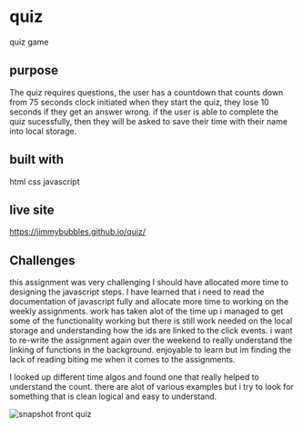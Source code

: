 # quiz
quiz game 

## purpose

The quiz requires  questions, the user has a countdown that counts down from 75 seconds clock initiated when they start the quiz,
they lose 10 seconds if they get an answer wrong. 
if the user is able to complete the quiz sucessfully,
then they will be asked to save their time with their name into local storage.

## built with 
html
css
javascript

## live site

https://jimmybubbles.github.io/quiz/

## Challenges

this assignment was very challenging I should have allocated more time to designing the javascript steps. I have learned that i need to read the documentation of javascript fully and allocate more time to working on the weekly assignments. work has taken alot of the time up i managed to get some of the functionality working but there is still work needed on the local storage and understanding how the ids are linked to the click events. i want to re-write the assignment again over the weekend to really understand the linking of functions in the background. enjoyable to learn but im finding the lack of reading biting me when it comes to the assignments. 

I looked up different time algos and found one that really helped to understand the count. there are alot of various examples but i try to look for something that is clean logical and easy to understand. 

![snapshot front quiz](https://user-images.githubusercontent.com/110278837/189470681-ea95a9c5-970e-488e-be65-2f3174302476.png)


